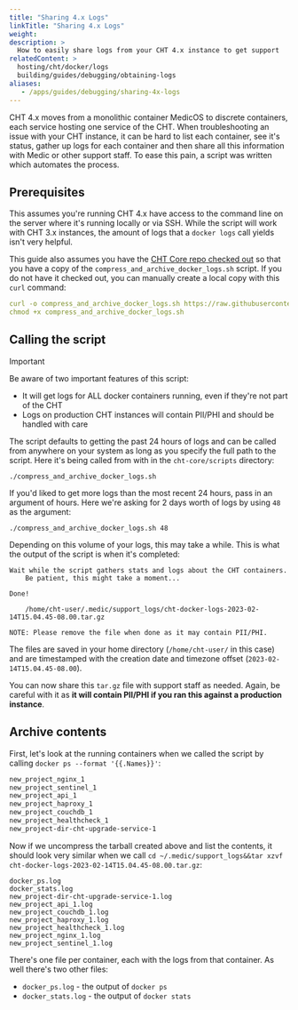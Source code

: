 ```yaml
---
title: "Sharing 4.x Logs"
linkTitle: "Sharing 4.x Logs"
weight:
description: >
  How to easily share logs from your CHT 4.x instance to get support
relatedContent: >
  hosting/cht/docker/logs
  building/guides/debugging/obtaining-logs
aliases:
   - /apps/guides/debugging/sharing-4x-logs
---
```


CHT 4.x moves from a monolithic container MedicOS to discrete containers, each service hosting one service of the CHT. When troubleshooting an issue with your CHT instance, it can be hard to list each container, see it's status, gather up logs for each container and then share all this information with Medic or other support staff.  To ease this pain, a script was written which automates the process.

## Prerequisites

This assumes you're running CHT 4.x have access to the command line on the server where it's running locally or via SSH. While the script will work with CHT 3.x instances, the amount of logs that a `docker logs` call yields isn't very helpful.

This guide also assumes you have the [CHT Core repo checked out](https://github.com/medic/cht-core/) so that you have a copy of the `compress_and_archive_docker_logs.sh` script. If you do not have it checked out, you can manually create a local copy with this `curl` command:

```yaml
curl -o compress_and_archive_docker_logs.sh https://raw.githubusercontent.com/medic/cht-core/master/scripts/compress_and_archive_docker_logs.sh
chmod +x compress_and_archive_docker_logs.sh
```

## Calling the script

> [!IMPORTANT]
> Be aware of two important features of this script:
> * It will get logs for ALL docker containers running, even if they're not part of the CHT
> * Logs on production CHT instances will contain PII/PHI and should be handled with care


The script defaults to getting the past 24 hours of logs and can be called from anywhere on your system as long as you specify the full path to the script.  Here it's being called from with in the `cht-core/scripts` directory:

```
./compress_and_archive_docker_logs.sh
```

If you'd liked to get more logs than the most recent 24 hours, pass in an argument of hours.  Here we're asking for 2 days worth of logs by using `48` as the argument:

```
./compress_and_archive_docker_logs.sh 48
```

Depending on this volume of your logs, this may take a while. This is what the output of the script is when it's completed:

```
Wait while the script gathers stats and logs about the CHT containers.
    Be patient, this might take a moment... 

Done!

    /home/cht-user/.medic/support_logs/cht-docker-logs-2023-02-14T15.04.45-08.00.tar.gz

NOTE: Please remove the file when done as it may contain PII/PHI.
```

The files are saved in your home directory (`/home/cht-user/` in this case) and are timestamped with the creation date and timezone offset (`2023-02-14T15.04.45-08.00`). 

You can now share this `tar.gz` file with support staff as needed. Again, be careful with it as **it will contain PII/PHI if you ran this against a production instance**.

## Archive contents

First, let's look at the running containers when we called the script by calling `docker ps --format '{{.Names}}'`:

```bash
new_project_nginx_1
new_project_sentinel_1
new_project_api_1
new_project_haproxy_1
new_project_couchdb_1
new_project_healthcheck_1
new_project-dir-cht-upgrade-service-1
```

Now if we uncompress the tarball created above and list the contents, it should look very similar when we call `cd ~/.medic/support_logs&&tar xzvf cht-docker-logs-2023-02-14T15.04.45-08.00.tar.gz`:

```
docker_ps.log
docker_stats.log
new_project-dir-cht-upgrade-service-1.log
new_project_api_1.log
new_project_couchdb_1.log
new_project_haproxy_1.log
new_project_healthcheck_1.log
new_project_nginx_1.log
new_project_sentinel_1.log
```

There's one file per container, each with the logs from that container.  As well there's two other files:

* `docker_ps.log` - the output of `docker ps` 
* `docker_stats.log` - the output of `docker stats` 
